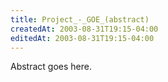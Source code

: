 ```yaml
---
title: Project_-_GOE_(abstract)
createdAt: 2003-08-31T19:15-04:00
editedAt: 2003-08-31T19:15-04:00
---
```


Abstract goes here.

